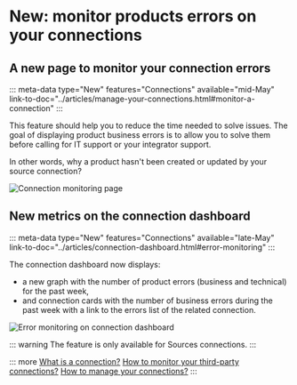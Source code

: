 # New: monitor products errors on your connections

## A new page to monitor your connection errors
::: meta-data type="New" features="Connections" available="mid-May" link-to-doc="../articles/manage-your-connections.html#monitor-a-connection"
:::

This feature should help you to reduce the time needed to solve issues. The goal of displaying product business errors is to allow you to solve them before calling for IT support or your integrator support.

In other words, why a product hasn't been created or updated by your source connection?

![Connection monitoring page](../img/new-connection-monitoring-page.png)

## New metrics on the connection dashboard
::: meta-data type="New" features="Connections" available="late-May" link-to-doc="../articles/connection-dashboard.html#error-monitoring"
:::

The connection dashboard now displays: 
- a new graph with the number of product errors (business and technical) for the past week,
- and connection cards with the number of business errors during the past week with a link to the errors list of the related connection.

![Error monitoring on connection dashboard](../img/error-monitoring-connection-dashboard.png)

::: warning
The feature is only available for Sources connections. 
:::

::: more
[What is a connection?](../articles/what-is-a-connection.html) 
[How to monitor your third-party connections?](../articles/connection-dashboard.html) 
[How to manage your connections?](../articles/manage-your-connections.html) 
:::